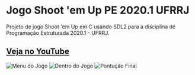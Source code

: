 # Jogo Shoot 'em Up PE 2020.1 UFRRJ
Projeto de jogo Shoot 'em Up em C usando SDL2 para a disciplina de Programação Estruturada 2020.1 - UFRRJ.
## [Veja no YouTube](https://www.youtube.com/watch?v=SEWzmx8Rehg)
![Menu do Jogo](https://i.imgur.com/32XYxT3.png)
![Dentro do Jogo](https://i.imgur.com/lsItssN.png)
![Pontução Final](https://i.imgur.com/KP7Jvls.png)